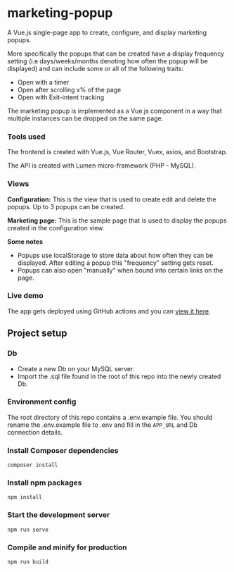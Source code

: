 # marketing-popup

A Vue.js single-page app to create, configure, and display marketing popups.

More specifically the popups that can be created have a display frequency setting (i.e days/weeks/months denoting how often the popup will be displayed) and can include some or all of the following traits:
- Open with a timer
- Open after scrolling x% of the page
- Open with Exit-intent tracking

The marketing popup is implemented as a Vue.js component in a way that multiple instances can be dropped on the same page.

### Tools used
The frontend is created with Vue.js, Vue Router, Vuex, axios, and Bootstrap.

The API is created with Lumen micro-framework (PHP - MySQL).

### Views
**Configuration:**
This is the view that is used to create edit and delete the popups. Up to 3 popups can be created.

**Marketing page:**
This is the sample page that is used to display the popups created in the configuration view.


**Some notes**
- Popups use localStorage to store data about how often they can be displayed. After editing a popup this "frequency" setting gets reset.
- Popups can also open "manually" when bound into certain links on the page.

### Live demo
The app gets deployed using GitHub actions and you can [view it here](https://marketing-popup.temp.gr).

## Project setup
### Db
- Create a new Db on your MySQL server.
- Import the .sql file found in the root of this repo into the newly created Db.

### Environment config
The root directory of this repo contains a .env.example file. You should rename the .env.example file to .env and fill in the `APP_URL` and Db connection details.

### Install Composer dependencies
```
composer install
```

### Install npm packages
```
npm install
```

### Start the development server
```
npm run serve
```

### Compile and minify for production
```
npm run build
```